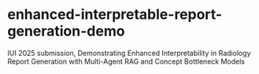 # enhanced-interpretable-report-generation-demo
IUI 2025 submission, Demonstrating Enhanced Interpretability in Radiology Report Generation with Multi-Agent RAG and Concept Bottleneck Models
